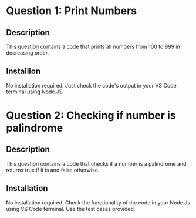 # Question 1: Print Numbers
## Description
This question contains a code that prints all numbers from 100 to 999 in decreasing order.
## Installion
No installation required. Just check the code's output in your VS Code terminal using Node.JS

# Question 2: Checking if number is palindrome
## Description
This question contains a code that checks if a number is a palindrome and returns true if it is and false otherwise.
## Installation
No installation required. Check the functionality of the code in your Node.Js using VS Code terminal. Use the test cases provided.